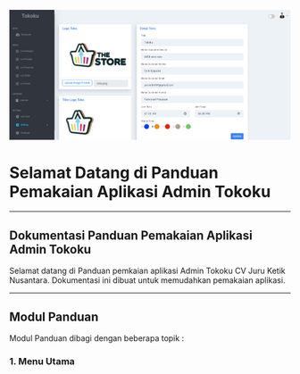 ![Screenshot](assets/img/admin-setting.png)

# **Selamat Datang di Panduan Pemakaian Aplikasi Admin Tokoku**
***

## Dokumentasi Panduan Pemakaian Aplikasi Admin Tokoku

Selamat datang di Panduan pemkaian aplikasi Admin Tokoku CV Juru Ketik Nusantara.
Dokumentasi ini dibuat untuk memudahkan pemakaian aplikasi.

***

## Modul Panduan

Modul Panduan dibagi dengan beberapa topik :

### 1. Menu Utama

<!-- * [Menu Header](menu_utama/header.md)

* [Menu Home](menu_utama/home.md)

* [Menu Footer](menu_utama/footer.md) -->